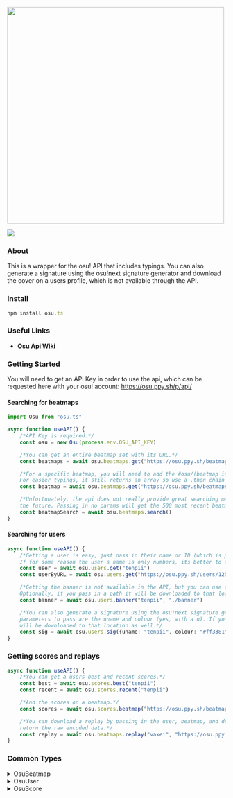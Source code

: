 <div align="left">
  <p>
    <a href="https://tenpi.github.io/osu.ts/"><img src="https://raw.githubusercontent.com/Tenpi/osu.ts/master/images/osu.tslogo.gif" width="500" /></a>
  </p>
  <p>
    <a href="https://nodei.co/npm/osu.ts/"><img src="https://nodei.co/npm/osu.ts.png" /></a>
  </p>
</div>

### About
This is a wrapper for the osu! API that includes typings. You can also generate a signature using the osu!next signature generator and download the cover on a users profile, which is not available through the API.

### Install
```ts
npm install osu.ts
```

### Useful Links
- [**Osu Api Wiki**](https://github.com/ppy/osu-api/wiki)

### Getting Started
You will need to get an API Key in order to use the api, which can be requested here with your osu! account: 
https://osu.ppy.sh/p/api/

#### Searching for beatmaps
```ts
import Osu from "osu.ts"

async function useAPI() {
    /*API Key is required.*/
    const osu = new Osu(process.env.OSU_API_KEY)

    /*You can get an entire beatmap set with its URL.*/
    const beatmaps = await osu.beatmaps.get("https://osu.ppy.sh/beatmapsets/1022394")

    /*For a specific beatmap, you will need to add the #osu/(beatmap id) to the URL.
    For easier typings, it still returns an array so use a .then chain to get the first item.*/
    const beatmap = await osu.beatmaps.get("https://osu.ppy.sh/beatmapsets/1022394#osu/2139012").then((b) => b[0])

    /*Unfortunately, the api does not really provide great searching methods. But I might improve on it in 
    the future. Passing in no params will get the 500 most recent beatmaps.*/
    const beatmapSearch = await osu.beatmaps.search()
}
```
#### Searching for users
```ts
async function useAPI() {
    /*Getting a user is easy, just pass in their name or ID (which is parsed from the URL).
    If for some reason the user's name is only numbers, its better to use the URL.*/
    const user = await osu.users.get("tenpii")
    const userByURL = await osu.users.get("https://osu.ppy.sh/users/12584590")

    /*Getting the banner is not available in the API, but you can use fetchBanner() to retrieve it.
    Optionally, if you pass in a path it will be downloaded to that location.*/
    const banner = await osu.users.banner("tenpii", "./banner")

    /*You can also generate a signature using the osu!next signature generator. Important 
    parameters to pass are the uname and colour (yes, with a u). If you pass in a path it 
    will be downloaded to that location as well.*/
    const sig = await osu.users.sig({uname: "tenpii", colour: "#ff3381"}, "./sig")
}
```
### Getting scores and replays
```ts
async function useAPI() {
    /*You can get a users best and recent scores.*/
    const best = await osu.scores.best("tenpii")
    const recent = await osu.scores.recent("tenpii")

    /*And the scores on a beatmap.*/
    const scores = await osu.scores.beatmap("https://osu.ppy.sh/beatmapsets/1013140#osu/2120669")

    /*You can download a replay by passing in the user, beatmap, and destination path. It will also
    return the raw encoded data.*/
    const replay = await osu.beatmaps.replay("vaxei", "https://osu.ppy.sh/beatmapsets/896080#osu/1872396", "./replays")
}
```

### Common Types

<details>
<summary>OsuBeatmap</summary>

```ts
export interface OsuBeatmap {
    beatmapset_id: string
    beatmap_id: string
    approved: string
    total_length: string
    hit_length: string
    version: string
    file_md5: string
    diff_size: string
    diff_overall: string
    diff_approach: string
    diff_drain: string
    mode: string
    count_normal: string
    count_slider: string
    count_spinner: string
    submit_date: string
    approved_date: string | null
    last_update: string
    artist: string
    title: string
    creator: string
    creator_id: string
    bpm: string
    source: string
    tags: string
    genre_id: string
    language_id: string
    favourite_count: string
    rating: string
    download_unavailable: string
    audio_unavailable: string
    playcount: string
    passcount: string
    max_combo: string | null
    diff_aim: string | null
    diff_speed: string | null
    difficultyrating: string | null
}
```
</details>

<details>
<summary>OsuUser</summary>

```ts
export interface OsuUser {
    user_id: string
    username: string
    join_date: string
    count300: string
    count100: string
    count50: string
    playcount: string
    ranked_score: string
    total_score: string
    pp_rank: string
    level: string
    pp_raw: string
    accuracy: string
    count_rank_ss: string
    count_rank_ssh: string
    count_rank_s: string
    count_rank_sh: string
    count_rank_a: string
    country: string
    total_seconds_played: string
    pp_country_rank: string
    events: OsuEvent[]
}
```
</details>

<details>
<summary>OsuScore</summary>

```ts
export interface OsuScore {
    score_id: string
    score: string
    username: string
    maxcombo: string
    count50: string
    count100: string
    count300: string
    countmiss: string
    countkatu: string
    countgeki: string
    perfect: string
    enabled_mods: string
    user_id: string
    date: string
    rank: string
    pp: string | null
    replay_available: string
}
```
</details>